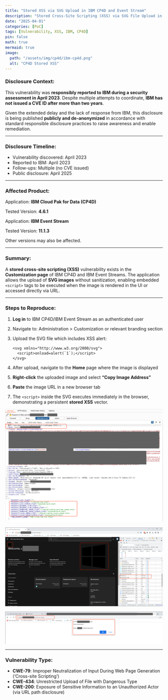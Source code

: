 ```yaml
---
title: "Stored XSS via SVG Upload in IBM CP4D and Event Stream"
description: "Stored Cross-Site Scripting (XSS) via SVG File Upload in IBM Cloud Pak for Data and IBM Event Streams."
date: "2025-04-01"
categories: [PoC]
tags: [Vulnerability, XSS, IBM, CP4D]
pin: false
math: true
mermaid: true
image:
  path: "/assets/img/cp4d/ibm-cp4d.png"
  alt: "CP4D Stored XSS"
---
```


### **Disclosure Context:**

This vulnerability was **responsibly reported to IBM during a security assessment in April 2023**. Despite multiple attempts to coordinate, **IBM has not issued a CVE ID after more than two years**.

Given the extended delay and the lack of response from IBM, this disclosure is being published **publicly and de-anonymized** in accordance with standard responsible disclosure practices to raise awareness and enable remediation.

------

### **Disclosure Timeline:**

- Vulnerability discovered: April 2023
- Reported to IBM: April 2023
- Follow-ups: Multiple (no CVE issued)
- Public disclosure: April 2025

---

### **Affected Product:**

Application: **IBM Cloud Pak for Data (CP4D)**

Tested Version: **4.6.1**

Application: **IBM Event Stream**

Tested Version: **11.1.3**

Other versions may also be affected.

------

### **Summary:**

A **stored cross-site scripting (XSS)** vulnerability exists in the **Customization page** of IBM CP4D and IBM Event Streams. The application allows the upload of **SVG images** without sanitization, enabling embedded `<script>` tags to be executed when the image is rendered in the UI or accessed directly via URL. 

------

### **Steps to Reproduce:**

1. **Log in** to IBM CP4D/IBM Event Stream as an authenticated user

2. Navigate to: Administration > Customization or relevant branding section

3. Upload the SVG file which includes XSS alert:

   ```
   <svg xmlns="http://www.w3.org/2000/svg">
     <script>onload=alert(`1`);</script>
   </svg>
   ```

4. After upload, navigate to the **Home** page where the image is displayed

5. **Right-click** the uploaded image and select **“Copy Image Address”**

6. **Paste** the image URL in a new browser tab

7. The `<script>` inside the SVG executes immediately in the browser, demonstrating a persistent **stored XSS** vector.

![CP4D Stored XSS](/assets/img/cp4d/stored-xss-1.png)

![CP4D Stored XSS](/assets/img/cp4d/stored-xss-2.png)

![CP4D Stored XSS](/assets/img/cp4d/stored-xss-3.png)

------

### **Vulnerability Type:**

- **CWE-79**: Improper Neutralization of Input During Web Page Generation (‘Cross-site Scripting’)
- **CWE-434**: Unrestricted Upload of File with Dangerous Type
- **CWE-200**: Exposure of Sensitive Information to an Unauthorized Actor (via URL path disclosure)
